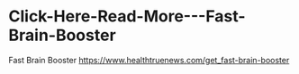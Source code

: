 # Click-Here-Read-More---Fast-Brain-Booster
Fast Brain Booster https://www.healthtruenews.com/get_fast-brain-booster
